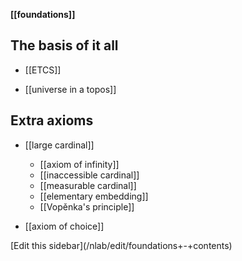 
**[[foundations]]**

## The basis of it all

* [[ETCS]]

* [[universe in a topos]]

## Extra axioms

* [[large cardinal]]

  * [[axiom of infinity]]
  * [[inaccessible cardinal]]
  * [[measurable cardinal]] 
  * [[elementary embedding]]
  * [[Vopěnka's principle]]

* [[axiom of choice]]

<div markdown="1">[Edit this sidebar](/nlab/edit/foundations+-+contents)</div>




